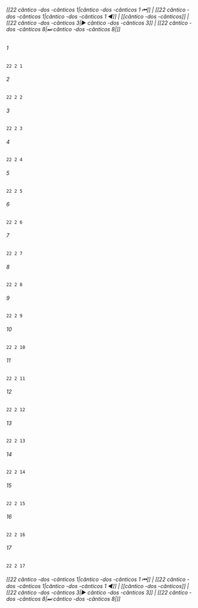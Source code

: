 
###### [[22 cântico -dos -cânticos 1|cântico -dos -cânticos 1 ⏮]] | [[22 cântico -dos -cânticos 1|cântico -dos -cânticos 1 ◀]] | [[cântico -dos -cânticos]] | [[22 cântico -dos -cânticos 3|▶ cântico -dos -cânticos 3]] | [[22 cântico -dos -cânticos 8|⏭ cântico -dos -cânticos 8|]]

###### 1
``` verse
22 2 1 
```
###### 2
``` verse
22 2 2 
```
###### 3
``` verse
22 2 3 
```
###### 4
``` verse
22 2 4 
```
###### 5
``` verse
22 2 5 
```
###### 6
``` verse
22 2 6 
```
###### 7
``` verse
22 2 7 
```
###### 8
``` verse
22 2 8 
```
###### 9
``` verse
22 2 9 
```
###### 10
``` verse
22 2 10 
```
###### 11
``` verse
22 2 11 
```
###### 12
``` verse
22 2 12 
```
###### 13
``` verse
22 2 13 
```
###### 14
``` verse
22 2 14 
```
###### 15
``` verse
22 2 15 
```
###### 16
``` verse
22 2 16 
```
###### 17
``` verse
22 2 17 
```

###### [[22 cântico -dos -cânticos 1|cântico -dos -cânticos 1 ⏮]] | [[22 cântico -dos -cânticos 1|cântico -dos -cânticos 1 ◀]] | [[cântico -dos -cânticos]] | [[22 cântico -dos -cânticos 3|▶ cântico -dos -cânticos 3]] | [[22 cântico -dos -cânticos 8|⏭ cântico -dos -cânticos 8|]]

